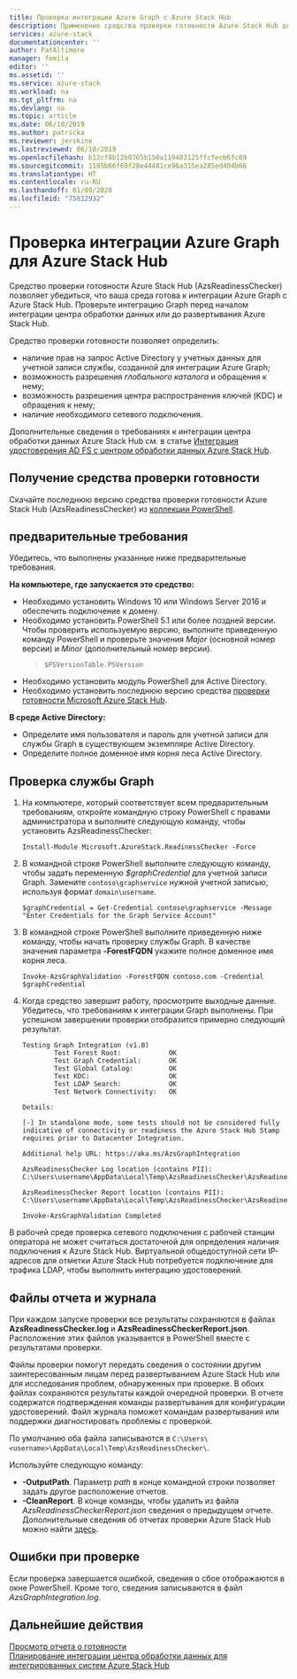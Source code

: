 ```yaml
---
title: Проверка интеграции Azure Graph с Azure Stack Hub
description: Применение средства проверки готовности Azure Stack Hub для проверки интеграции Graph с Azure Stack Hub.
services: azure-stack
documentationcenter: ''
author: PatAltimore
manager: femila
editor: ''
ms.assetid: ''
ms.service: azure-stack
ms.workload: na
ms.tgt_pltfrm: na
ms.devlang: na
ms.topic: article
ms.date: 06/10/2019
ms.author: patricka
ms.reviewer: jerskine
ms.lastreviewed: 06/10/2019
ms.openlocfilehash: b12cf8b12b0765b150a119483125ffcfecb6fc69
ms.sourcegitcommit: 1185b66f69f28e44481ce96a315ea285ed404b66
ms.translationtype: HT
ms.contentlocale: ru-RU
ms.lasthandoff: 01/09/2020
ms.locfileid: "75812932"
---
```

# <a name="validate-graph-integration-for-azure-stack-hub"></a>Проверка интеграции Azure Graph для Azure Stack Hub

Средство проверки готовности Azure Stack Hub (AzsReadinessChecker) позволяет убедиться, что ваша среда готова к интеграции Azure Graph с Azure Stack Hub. Проверьте интеграцию Graph перед началом интеграции центра обработки данных или до развертывания Azure Stack Hub.

Средство проверки готовности позволяет определить:

* наличие прав на запрос Active Directory у учетных данных для учетной записи службы, созданной для интеграции Azure Graph;
* возможность разрешения *глобального каталога* и обращения к нему;
* возможность разрешения центра распространения ключей (KDC) и обращения к нему;
* наличие необходимого сетевого подключения.

Дополнительные сведения о требованиях к интеграции центра обработки данных Azure Stack Hub см. в статье [Интеграция удостоверения AD FS с центром обработки данных Azure Stack Hub](azure-stack-integrate-identity.md).

## <a name="get-the-readiness-checker-tool"></a>Получение средства проверки готовности

Скачайте последнюю версию средства проверки готовности Azure Stack Hub (AzsReadinessChecker) из [коллекции PowerShell](https://aka.ms/AzsReadinessChecker).

## <a name="prerequisites"></a>предварительные требования

Убедитесь, что выполнены указанные ниже предварительные требования.

**На компьютере, где запускается это средство:**

* Необходимо установить Windows 10 или Windows Server 2016 и обеспечить подключение к домену.
* Необходимо установить PowerShell 5.1 или более поздней версии. Чтобы проверить используемую версию, выполните приведенную команду PowerShell и проверьте значения *Major* (основной номер версии) и *Minor* (дополнительный номер версии).  
   > `$PSVersionTable.PSVersion`
* Необходимо установить модуль PowerShell для Active Directory.
* Необходимо установить последнюю версию средства [проверки готовности Microsoft Azure Stack Hub](https://aka.ms/AzsReadinessChecker).

**В среде Active Directory:**

* Определите имя пользователя и пароль для учетной записи для службы Graph в существующем экземпляре Active Directory.
* Определите полное доменное имя корня леса Active Directory.

## <a name="validate-the-graph-service"></a>Проверка службы Graph

1. На компьютере, который соответствует всем предварительным требованиям, откройте командную строку PowerShell с правами администратора и выполните следующую команду, чтобы установить AzsReadinessChecker:

     `Install-Module Microsoft.AzureStack.ReadinessChecker -Force`

1. В командной строке PowerShell выполните следующую команду, чтобы задать переменную *$graphCredential* для учетной записи Graph. Замените `contoso\graphservice` нужной учетной записью, используя формат `domain\username`.

    `$graphCredential = Get-Credential contoso\graphservice -Message "Enter Credentials for the Graph Service Account"`

1. В командной строке PowerShell выполните приведенную ниже команду, чтобы начать проверку службы Graph. В качестве значения параметра **-ForestFQDN** укажите полное доменное имя корня леса.

     `Invoke-AzsGraphValidation -ForestFQDN contoso.com -Credential $graphCredential`

1. Когда средство завершит работу, просмотрите выходные данные. Убедитесь, что требованиям к интеграции Graph выполнены. При успешном завершении проверки отобразится примерно следующий результат.

    ```
    Testing Graph Integration (v1.0)
            Test Forest Root:            OK
            Test Graph Credential:       OK
            Test Global Catalog:         OK
            Test KDC:                    OK
            Test LDAP Search:            OK
            Test Network Connectivity:   OK

    Details:

    [-] In standalone mode, some tests should not be considered fully indicative of connectivity or readiness the Azure Stack Hub Stamp requires prior to Datacenter Integration.

    Additional help URL: https://aka.ms/AzsGraphIntegration

    AzsReadinessChecker Log location (contains PII): C:\Users\username\AppData\Local\Temp\AzsReadinessChecker\AzsReadinessChecker.log

    AzsReadinessChecker Report location (contains PII): C:\Users\username\AppData\Local\Temp\AzsReadinessChecker\AzsReadinessCheckerReport.json

    Invoke-AzsGraphValidation Completed
    ```

В рабочей среде проверка сетевого подключения с рабочей станции оператора не может считаться достаточной для определения наличия подключения к Azure Stack Hub. Виртуальной общедоступной сети IP-адресов для отметки Azure Stack Hub потребуется подключение для трафика LDAP, чтобы выполнить интеграцию удостоверений.

## <a name="report-and-log-file"></a>Файлы отчета и журнала

При каждом запуске проверки все результаты сохраняются в файлах **AzsReadinessChecker.log** и **AzsReadinessCheckerReport.json**. Расположение этих файлов указывается в PowerShell вместе с результатами проверки.

Файлы проверки помогут передать сведения о состоянии другим заинтересованным лицам перед развертыванием Azure Stack Hub или для исследования проблем, обнаруженных при проверке. В обоих файлах сохраняются результаты каждой очередной проверки. В отчете содержатся подтверждения команды развертывания для конфигурации удостоверений. Файл журнала поможет командам развертывания или поддержки диагностировать проблемы с проверкой.

По умолчанию оба файла записываются в `C:\Users\<username>\AppData\Local\Temp\AzsReadinessChecker\`.

Используйте следующую команду:

* **-OutputPath**. Параметр *path* в конце командной строки позволяет задать другое расположение отчетов.
* **-CleanReport**. В конце команды, чтобы удалить из файла *AzsReadinessCheckerReport.json* сведения о предыдущем отчете. Дополнительные сведения об отчетах проверки Azure Stack Hub можно найти [здесь](azure-stack-validation-report.md).

## <a name="validation-failures"></a>Ошибки при проверке

Если проверка завершается ошибкой, сведения о сбое отображаются в окне PowerShell. Кроме того, сведения записываются в файл *AzsGraphIntegration.log*.

## <a name="next-steps"></a>Дальнейшие действия

[Просмотр отчета о готовности](azure-stack-validation-report.md)  
[Планирование интеграции центра обработки данных для интегрированных систем Azure Stack Hub](azure-stack-datacenter-integration.md)  

